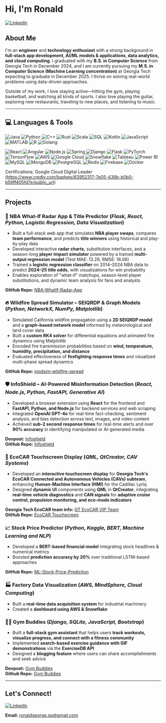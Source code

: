# Hi, I'm Ronald  

[![LinkedIn](https://img.shields.io/badge/LinkedIn-ronxldg-blue?logo=linkedin)](https://www.linkedin.com/in/ronxldg/)

## About Me  

I'm an **engineer** and **technology enthusiast** with a strong background in **full-stack app development, AI/ML models & applications, data analytics, and cloud computing**. I graduated with my **B.S. in Computer Science** from Georgia Tech in December 2024, and I am currently pursuing my **M.S. in Computer Science (Machine Learning concentration)** at Georgia Tech expecting to graduate in December 2025. I thrive on solving real-world problems using data-driven approaches.

Outside of my work, I love staying active—hitting the gym, playing basketball, and watching all kinds of sports. I also love playing the guitar, exploring new restaurants, traveling to new places, and listening to music.  

---

## 💻 Languages & Tools

![Java](https://img.shields.io/badge/Java-007396?logo=java) ![Python](https://img.shields.io/badge/Python-3776AB?logo=python) ![C++](https://img.shields.io/badge/C%2B%2B-00599C?logo=c%2B%2B) ![Rust](https://img.shields.io/badge/Rust-000000?logo=rust) ![Scala](https://img.shields.io/badge/Scala-DC322F?logo=scala) ![SQL](https://img.shields.io/badge/SQL-4479A1?logo=mysql) ![Kotlin](https://img.shields.io/badge/Kotlin-7F52FF?logo=kotlin) ![JavaScript](https://img.shields.io/badge/JavaScript-F7DF1E?logo=javascript) ![MATLAB](https://img.shields.io/badge/MATLAB-0076A8?logo=matlab) ![R](https://img.shields.io/badge/R-276DC3?logo=r) ![Golang](https://img.shields.io/badge/Golang-00ADD8?logo=go)

![React](https://img.shields.io/badge/React-61DAFB?logo=react) ![Angular](https://img.shields.io/badge/Angular-E23237?logo=angular) ![Node.js](https://img.shields.io/badge/Node.js-339933?logo=node.js) ![Spring](https://img.shields.io/badge/Spring-6DB33F?logo=spring) ![Django](https://img.shields.io/badge/Django-092D1F?logo=django) ![Flask](https://img.shields.io/badge/Flask-000000?logo=flask) ![PyTorch](https://img.shields.io/badge/PyTorch-EE4C2C?logo=pytorch) ![TensorFlow](https://img.shields.io/badge/TensorFlow-FF6F00?logo=tensorflow) ![AWS](https://img.shields.io/badge/AWS-232F3E?logo=amazon-aws) ![Google Cloud](https://img.shields.io/badge/Google%20Cloud-4285F4?logo=google-cloud) ![Snowflake](https://img.shields.io/badge/Snowflake-00B0FF?logo=snowflake) ![Tableau](https://img.shields.io/badge/Tableau-E97627?logo=tableau) ![Power BI](https://img.shields.io/badge/Power%20BI-F2C811?logo=powerbi)
![MySQL](https://img.shields.io/badge/MySQL-4479A1?logo=mysql) ![MongoDB](https://img.shields.io/badge/MongoDB-47A248?logo=mongodb) ![PostgreSQL](https://img.shields.io/badge/PostgreSQL-336791?logo=postgresql) ![Redis](https://img.shields.io/badge/Redis-DC382D?logo=redis) ![Firebase](https://img.shields.io/badge/Firebase-FFCA28?logo=firebase) ![Docker](https://img.shields.io/badge/Docker-2496ED?logo=docker)

Certifications: Google Cloud Digital Leader (https://www.credly.com/badges/63952317-7e05-436b-b0b0-b56ff405fd7e/public_url)

---

## Projects  

### 🏀 NBA What-If Radar App & Title Predictor (*Flask, React, Python, Logistic Regression, Data Visualization*)  
- Built a full-stack web app that simulates **NBA player swaps**, compares **team performance**, and predicts **title winners** using historical and play-by-play data  
- Developed interactive **radar charts**, substitution interfaces, and a season-long **player impact simulator** powered by a trained **multi-output regression model** (Test MAE: 13.29, RMSE: 16.06)  
- Trained a **logistic regression classifier** on 2014–2024 NBA data to predict **2024–25 title odds**, with visualizations for win probability  
- Enables exploration of "what-if" matchups, season-level player substitutions, and dynamic team analysis for fans and analysts  

**GitHub Repo:** [NBA-WhatIf-Radar-App](https://github.com/ronxldg/nba-dva-whatif)

### 🔥 Wildfire Spread Simulator – SEIQRDP & Graph Models (*Python, NetworkX, NumPy, Matplotlib*)

- Simulated California wildfire propagation using a **2D SEIQRDP model** and a **graph-based network model** informed by meteorological and land cover data
- Built a **custom RK4 solver** for differential equations and animated fire dynamics using Matplotlib
- Encoded fire transmission probabilities based on **wind, temperature, humidity, precipitation, and distance**
- Evaluated effectiveness of **firefighting response times** and visualized multi-phase spread dynamics

**GitHub Repo:** [modsim-wildfire-spread](https://github.com/ronxldg/modsim-wildfire-spread)

### 🛡️ InfoShield – AI-Powered Misinformation Detection (*React, Node.js, Python, FastAPI, Generative AI*)
- Developed a browser extension using **React** for the frontend and **FastAPI, Python, and Node.js** for backend services and web scraping
- Integrated **OpenAI GPT-4o** for real-time fact-checking, sentiment analysis, and bias detection across text, images, and video content
- Achieved **sub-2 second response times** for real-time alerts and over **90% accuracy** in identifying manipulated or AI-generated media

**Devpost:** [Infoshield](https://devpost.com/software/infoshield-xeqpck)       
**GitHub Repo:** [Infoshield](https://github.com/ronxldg/infoshieldHacklytics2025)  

### 🚗 EcoCAR Touchscreen Display (*QML, QtCreator, CAV Systems*)
- Developed an **interactive touchscreen display** for **Georgia Tech's EcoCAR Connected and Autonomous Vehicles (CAVs) subteam**, enhancing **Human-Machine Interface (HMI)** for the Cadillac Lyriq
- Designed **dynamic UI** components using **QML** in **QtCreator**, integrating **real-time vehicle diagnostics** and **CAN signals** for **adaptive cruise control, propulsion monitoring, and eco-mode indicators**
  
**Georgia Tech EcoCAR team info:** [GT EcoCAR VIP Team](https://vip.gatech.edu/teams/vpu)   
**GitHub Repo:** [EcoCAR Touchscreen](https://github.com/ronxldg/EcoCAR-Touchscreen)  

### 📈 **Stock Price Predictor** (*Python, Kaggle, BERT, Machine Learning and NLP*)  
- Developed a **BERT-based financial model** integrating stock headlines & numerical metrics  
- Boosted **prediction accuracy by 20%** over traditional LSTM-based approaches

**GitHub Repo:** [ML-Stock-Price-Prediction](https://github.com/ronxldg/ML-Stock-Price-Prediction)  

### 🏭 **Factory Data Visualization** (*AWS, MindSphere, Cloud Computing*)  
- Built a **real-time data acquisition system** for industrial machinery  
- Created a **dashboard using AWS & Snowflake**

### 🏋️‍♂️ **Gym Buddies** (*Django, SQLite, JavaScript, Bootstrap*)  
- Built a **full-stack gym assistant** that helps users **track workouts, visualize progress, and connect with a fitness community**  
- Implemented **search-based exercise guidance with GIF demonstrations** via the **ExerciseDB API**  
- Designed a **blogging feature** where users can share accomplishments and seek advice  

**Devpost:** [Gym Buddies](https://devpost.com/software/gym-buddies)  
**Github Repo:** [Gym Buddies](https://github.com/ronxldg/GymBuddies)  

---

## Let's Connect!  

[![LinkedIn](https://img.shields.io/badge/LinkedIn-ronxldg-blue?logo=linkedin)](https://www.linkedin.com/in/ronxldg/)

**Email:** [ronaldgeorge.sp@gmail.com](mailto:ronaldgeorge.sp@gmail.com)
